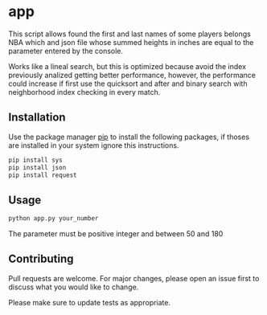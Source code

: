 # app

This script allows found the first and last names of some players belongs NBA which and json file whose summed heights in inches are equal to the parameter entered by the console.

Works like a lineal search, but this is optimized because avoid the index previously analized getting better performance, however, the performance could increase if first use the quicksort and after and binary search with neighborhood index checking in every match.

## Installation

Use the package manager [pip](https://pip.pypa.io/en/stable/) to install the following packages, if thoses are installed in your system ignore this instructions.

```bash
pip install sys
pip install json
pip install request
```

## Usage

```bash
python app.py your_number
```
The parameter must be positive integer and between 50 and 180

## Contributing
Pull requests are welcome. For major changes, please open an issue first to discuss what you would like to change.

Please make sure to update tests as appropriate.